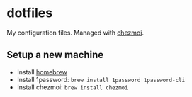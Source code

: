 # dotfiles
My configuration files. Managed with [chezmoi](https://www.chezmoi.io).

## Setup a new machine
* Install [homebrew](https://brew.sh)
* Install 1password: `brew install 1password 1password-cli`
* Install chezmoi: `brew install chezmoi`
